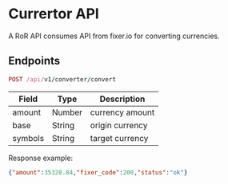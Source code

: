 # Currertor API

A RoR API consumes API from fixer.io for converting currencies.

## Endpoints

```ruby
POST /api/v1/converter/convert
```

|Field   |Type         |Description                  |
|--------|-------------|-----------------------------|
|amount  |Number       |currency amount              |
|base    |String       |origin currency              |
|symbols |String       |target currency              |

Response example:

```json
{"amount":35328.84,"fixer_code":200,"status":"ok"}
```
